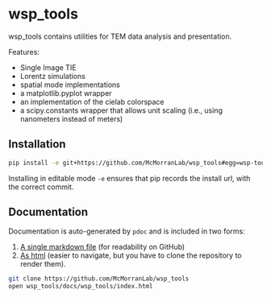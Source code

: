 # wsp_tools
wsp_tools contains utilities for TEM data analysis and presentation.

Features:

* Single Image TIE
* Lorentz simulations
* spatial mode implementations
* a matplotlib.pyplot wrapper
* an implementation of the cielab colorspace
* a scipy.constants wrapper that allows unit scaling (i.e., using nanometers instead of meters)

## Installation
```Bash
pip install -e git+https://github.com/McMorranLab/wsp_tools#egg=wsp-tools
```

Installing in editable mode `-e` ensures that pip records the install url, with the correct commit. 

## Documentation

Documentation is auto-generated by ```pdoc``` and is included in two forms:

1. [A single markdown file](docs/docsmd/docs.md) (for readability on GitHub)
2. [As html](docs/wsp_tools/index.html) (easier to navigate, but you have to clone the repository to render them).

```Bash
git clone https://github.com/McMorranLab/wsp_tools
open wsp_tools/docs/wsp_tools/index.html
```
